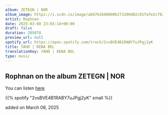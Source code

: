 ```yaml
---
album: ZETEGN | NOR
album_image: https://i.scdn.co/image/ab67616d0000b273200d02c91fafe2c7829b5f74
artist: Rophnan
date: 2025-03-08 23:03:14+00:00
draft: false
duration: 205078
preview_url: null
spotify_url: https://open.spotify.com/track/2vsBVE4B1RABY7uJPgj2yK
title: YAHO | KENA BEL
translationKey: YAHO | KENA BEL
type: music
---
```


## Rophnan on the album ZETEGN | NOR

You can listen [here](https://open.spotify.com/track/2vsBVE4B1RABY7uJPgj2yK)

{{% spotify "2vsBVE4B1RABY7uJPgj2yK" small %}}

added on March 08, 2025